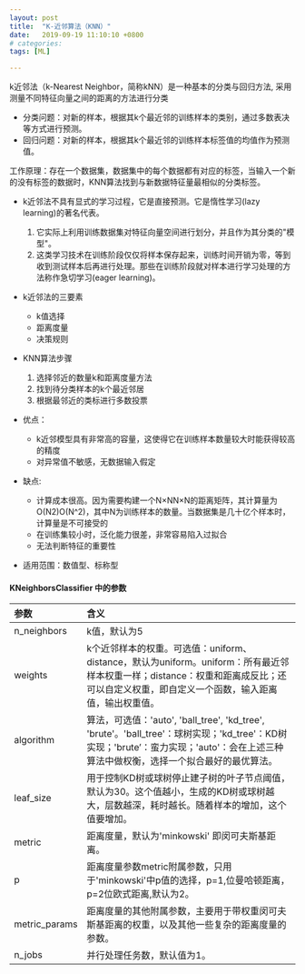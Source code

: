 ```yaml
---
layout: post
title:  "K-近邻算法（KNN）"
date:   2019-09-19 11:10:10 +0800
# categories: 
tags: [ML]

---
```

k近邻法（k-Nearest Neighbor，简称kNN）是一种基本的分类与回归方法, 采用测量不同特征向量之间的距离的方法进行分类

* 分类问题：对新的样本，根据其k个最近邻的训练样本的类别，通过多数表决等方式进行预测。
* 回归问题：对新的样本，根据其k个最近邻的训练样本标签值的均值作为预测值。

工作原理：存在一个数据集，数据集中的每个数据都有对应的标签，当输入一个新的没有标签的数据时，KNN算法找到与新数据特征量最相似的分类标签。

* k近邻法不具有显式的学习过程，它是直接预测。它是惰性学习(lazy learning)的著名代表。
  1. 它实际上利用训练数据集对特征向量空间进行划分，并且作为其分类的"模型"。
  2. 这类学习技术在训练阶段仅仅将样本保存起来，训练时间开销为零，等到收到测试样本后再进行处理。那些在训练阶段就对样本进行学习处理的方法称作急切学习(eager learning)。

* k近邻法的三要素
  * k值选择
  * 距离度量
  * 决策规则

* KNN算法步骤
  1. 选择邻近的数量k和距离度量方法
  2. 找到待分类样本的k个最近邻居
  3. 根据最邻近的类标进行多数投票

* 优点：
  * k近邻模型具有非常高的容量，这使得它在训练样本数量较大时能获得较高的精度
  * 对异常值不敏感，无数据输入假定
* 缺点:
  * 计算成本很高。因为需要构建一个N×NN×N的距离矩阵，其计算量为O(N2)O(N^2)，其中N为训练样本的数量。当数据集是几十亿个样本时，计算量是不可接受的
  * 在训练集较小时，泛化能力很差，非常容易陷入过拟合
  * 无法判断特征的重要性
* 适用范围：数值型、标称型

#### KNeighborsClassifier 中的参数

|参数|含义|
|:------|:----|
|n_neighbors|k值，默认为5|
|weights|k个近邻样本的权重。可选值：uniform、distance，默认为uniform。uniform：所有最近邻样本权重一样；distance：权重和距离成反比；还可以自定义权重，即自定义一个函数，输入距离值，输出权重值。|
|algorithm|算法，可选值：'auto', 'ball_tree', 'kd_tree', 'brute'。'ball_tree'：球树实现；'kd_tree'：KD树实现；'brute’：蛮力实现；'auto'：会在上述三种算法中做权衡，选择一个拟合最好的最优算法。|
|leaf_size|用于控制KD树或球树停止建子树的叶子节点阈值，默认为30。这个值越小，生成的KD树或球树越大，层数越深，耗时越长。随着样本的增加，这个值要增加。|
|metric|距离度量，默认为'minkowski' 即闵可夫斯基距离。|
|p|距离度量参数metric附属参数，只用于'minkowski'中p值的选择，p=1,位曼哈顿距离，p=2位欧式距离,默认为2。|
|metric_params|距离度量的其他附属参数，主要用于带权重闵可夫斯基距离的权重，以及其他一些复杂的距离度量的参数。|
|n_jobs|并行处理任务数，默认值为1。|

